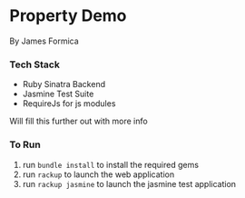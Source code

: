 # Property Demo
By James Formica

### Tech Stack
- Ruby Sinatra Backend
- Jasmine Test Suite
- RequireJs for js modules

Will fill this further out with more info

### To Run
1. run `bundle install` to install the required gems
2. run `rackup` to launch the web application
3. run `rackup jasmine` to launch the jasmine test application